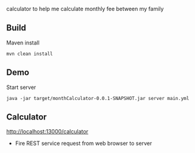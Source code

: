 calculator to help me calculate monthly fee between my family

Build
-----
Maven install
```
mvn clean install
```

Demo
----

Start server

```
java -jar target/monthCalculator-0.0.1-SNAPSHOT.jar server main.yml
```

Calculator
----------
	
[http://localhost:13000/calculator](http://localhost:13000/calculator)

* Fire REST service request from web browser to server


